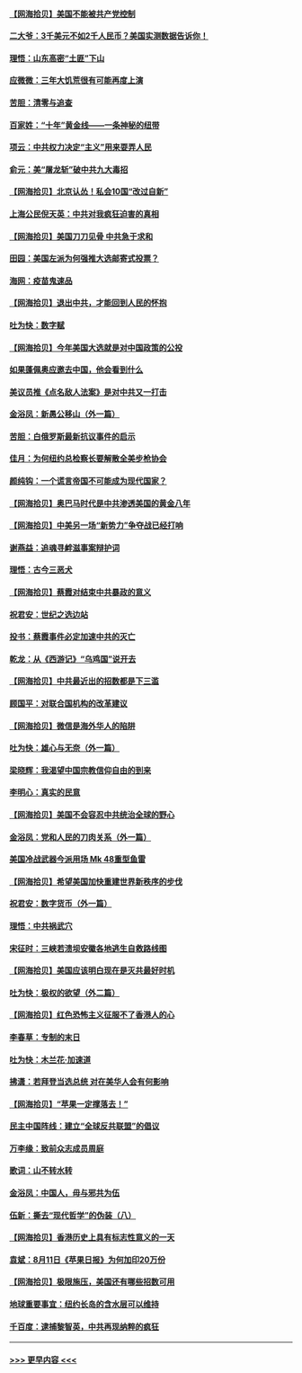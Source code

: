 #### [【网海拾贝】美国不能被共产党控制](../pages/nsc993/n12360271.md?t=08271202) 
#### [二大爷：3千美元不如2千人民币？美国实测数据告诉你！](../pages/nsc993/n12358563.md?t=08271202) 
#### [理悟：山东高密“土匪”下山](../pages/nsc993/n12358535.md?t=08271202) 
#### [应微微：三年大饥荒很有可能再度上演](../pages/nsc993/n12358523.md?t=08271202) 
#### [苦胆：清零与追查](../pages/nsc993/n12358501.md?t=08271202) 
#### [百家姓：“十年”黄金线——一条神秘的纽带](../pages/nsc993/n12358319.md?t=08271202) 
#### [项云：中共权力决定“主义”用来耍弄人民](../pages/nsc993/n12358172.md?t=08271202) 
#### [俞元：美“屠龙斩”破中共九大毒招](../pages/nsc993/n12357822.md?t=08271202) 
#### [【网海拾贝】北京认怂！私会10国“改过自新”](../pages/nsc993/n12357784.md?t=08271202) 
#### [上海公民倪天英：中共对我疯狂迫害的真相](../pages/nsc993/n12356341.md?t=08271202) 
#### [【网海拾贝】美国刀刀见骨 中共急于求和](../pages/nsc993/n12355511.md?t=08271202) 
#### [田园：美国左派为何强推大选邮寄式投票？](../pages/nsc993/n12352963.md?t=08271202) 
#### [海网：疫苗鬼速品](../pages/nsc993/n12354438.md?t=08271202) 
#### [【网海拾贝】退出中共，才能回到人民的怀抱](../pages/nsc993/n12352634.md?t=08271202) 
#### [吐为快：数字赋](../pages/nsc993/n12352317.md?t=08271202) 
#### [【网海拾贝】今年美国大选就是对中国政策的公投](../pages/nsc993/n12350973.md?t=08271202) 
#### [如果蓬佩奥应邀去中国，他会看到什么](../pages/nsc993/n12350945.md?t=08271202) 
#### [美议员推《点名敌人法案》是对中共又一打击](../pages/nsc993/n12350765.md?t=08271202) 
#### [金浴凤：新愚公移山（外一篇）](../pages/nsc993/n12350253.md?t=08271202) 
#### [苦胆：白俄罗斯最新抗议事件的启示](../pages/nsc993/n12349989.md?t=08271202) 
#### [佳月：为何纽约总检察长要解散全美步枪协会](../pages/nsc993/n12349939.md?t=08271202) 
#### [颜纯钩：一个谎言帝国不可能成为现代国家？](../pages/nsc993/n12349898.md?t=08271202) 
#### [【网海拾贝】奥巴马时代是中共渗透美国的黄金八年](../pages/nsc993/n12349284.md?t=08271202) 
#### [【网海拾贝】中美另一场“新势力”争夺战已经打响](../pages/nsc993/n12346998.md?t=08271202) 
#### [谢燕益：追魂寻衅滋事案辩护词](../pages/nsc993/n12346892.md?t=08271202) 
#### [理悟：古今三恶犬](../pages/nsc993/n12345190.md?t=08271202) 
#### [【网海拾贝】蔡霞对结束中共暴政的意义](../pages/nsc993/n12344263.md?t=08271202) 
#### [祝君安：世纪之选边站](../pages/nsc993/n12342382.md?t=08271202) 
#### [投书：蔡霞事件必定加速中共的灭亡](../pages/nsc993/n12341881.md?t=08271202) 
#### [乾龙：从《西游记》“乌鸡国”说开去](../pages/nsc993/n12341690.md?t=08271202) 
#### [【网海拾贝】中共最近出的招数都是下三滥](../pages/nsc993/n12341593.md?t=08271202) 
#### [顾国平：对联合国机构的改革建议](../pages/nsc993/n12339928.md?t=08271202) 
#### [【网海拾贝】微信是海外华人的陷阱](../pages/nsc993/n12338868.md?t=08271202) 
#### [吐为快：雄心与无奈（外一篇）](../pages/nsc993/n12338132.md?t=08271202) 
#### [梁晓辉：我渴望中国宗教信仰自由的到来](../pages/nsc993/n12336657.md?t=08271202) 
#### [李明心：真实的民意](../pages/nsc993/n12336089.md?t=08271202) 
#### [【网海拾贝】美国不会容忍中共统治全球的野心](../pages/nsc993/n12336063.md?t=08271202) 
#### [金浴凤：党和人民的刀肉关系（外一篇）](../pages/nsc993/n12335834.md?t=08271202) 
#### [美国冷战武器今派用场 Mk 48重型鱼雷](../pages/nsc993/n12335354.md?t=08271202) 
#### [【网海拾贝】希望美国加快重建世界新秩序的步伐](../pages/nsc993/n12334224.md?t=08271202) 
#### [祝君安：数字货币（外一篇）](../pages/nsc993/n12334186.md?t=08271202) 
#### [理悟：中共祸武穴](../pages/nsc993/n12333962.md?t=08271202) 
#### [宋征时：三峡若溃坝安徽各地逃生自救路线图](../pages/nsc993/n12332450.md?t=08271202) 
#### [【网海拾贝】美国应该明白现在是灭共最好时机](../pages/nsc993/n12332313.md?t=08271202) 
#### [吐为快：极权的欲望（外二篇）](../pages/nsc993/n12332089.md?t=08271202) 
#### [【网海拾贝】红色恐怖主义征服不了香港人的心](../pages/nsc993/n12329296.md?t=08271202) 
#### [李春草：专制的末日](../pages/nsc993/n12329079.md?t=08271202) 
#### [吐为快：木兰花‧加速道](../pages/nsc993/n12327366.md?t=08271202) 
#### [拂潇：若拜登当选总统 对在美华人会有何影响](../pages/nsc993/n12295996.md?t=08271202) 
#### [【网海拾贝】“苹果一定撑落去！”](../pages/nsc993/n12326784.md?t=08271202) 
#### [民主中国阵线：建立“全球反共联盟”的倡议](../pages/nsc993/n12324177.md?t=08271202) 
#### [万李缘：致前众志成员周庭](../pages/nsc993/n12324635.md?t=08271202) 
#### [歌词：山不转水转](../pages/nsc993/n12324599.md?t=08271202) 
#### [金浴凤：中国人，毋与邪共为伍](../pages/nsc993/n12324257.md?t=08271202) 
#### [伍新：撕去“现代哲学”的伪装（八）](../pages/nsc993/n12324188.md?t=08271202) 
#### [【网海拾贝】香港历史上具有标志性意义的一天](../pages/nsc993/n12324021.md?t=08271202) 
#### [袁斌：8月11日《苹果日报》为何加印20万份](../pages/nsc993/n12323955.md?t=08271202) 
#### [【网海拾贝】极限施压，美国还有哪些招数可用](../pages/nsc993/n12322512.md?t=08271202) 
#### [地球重要事宜：纽约长岛的含水层可以维持](../pages/nsc993/n12321844.md?t=08271202) 
#### [千百度：逮捕黎智英，中共再现纳粹的疯狂](../pages/nsc993/n12321777.md?t=08271202) 

----
#### [ >>> 更早内容 <<< ](../indexes/nsc993-earlier.md)

